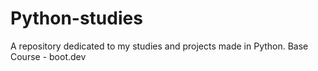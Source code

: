 # Python-studies
A repository dedicated to my studies and projects made in Python. Base Course - boot.dev
